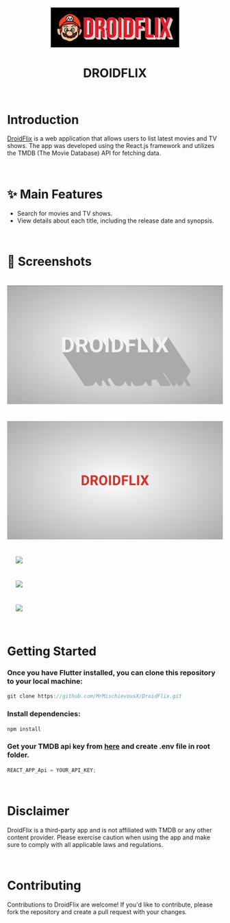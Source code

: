<p align="center">
  <a>
    <img width="300px" src="./src/components/logo.gif">
  </a>
  <h1 align="center">DROIDFLIX</h1>  
</p>

<br/>

# Introduction

[DroidFlix](https://droid-flix.vercel.app/) is a web application that allows users to list latest movies and TV shows. The app was developed using the React.js framework and utilizes the TMDB (The Movie Database) API for fetching data.

<br/>

# :sparkles: Main Features

- Search for movies and TV shows.
- View details about each title, including the release date and synopsis.

<br/>

# :camera_flash: Screenshots

<div align="center" style="margin:auto;width:100%;display:flex;justify-content:center;align-items:center;flex-wrap:wrap;">
<img width="100%" margin="30px" style="margin:20px;" src="./images/image_1.png">
<img width="100%" margin="30px" style="margin:20px;" src="./images/image_2.png">
<img width="100%" margin="30px" style="margin:20px;" src="./images/image_3.png">
<img width="100%" margin="30px" style="margin:20px;" src="./images/image_4.png">
<img width="100%" margin="30px" style="margin:20px;" src="./images/image_5.png">
</div>

<br/>

# Getting Started

### Once you have Flutter installed, you can clone this repository to your local machine:

```js bash
git clone https://github.com/MrMischievousX/DroidFlix.git
```

### Install dependencies:

```js bash
npm install
```

### Get your TMDB api key from [here](https://www.themoviedb.org/signup) and create .env file in root folder.

```js bash
REACT_APP_Api = YOUR_API_KEY;
```

<br/>

# Disclaimer

DroidFlix is a third-party app and is not affiliated with TMDB or any other content provider. Please exercise caution when using the app and make sure to comply with all applicable laws and regulations.

<br/>

# Contributing

Contributions to DroidFlix are welcome! If you'd like to contribute, please fork the repository and create a pull request with your changes.
